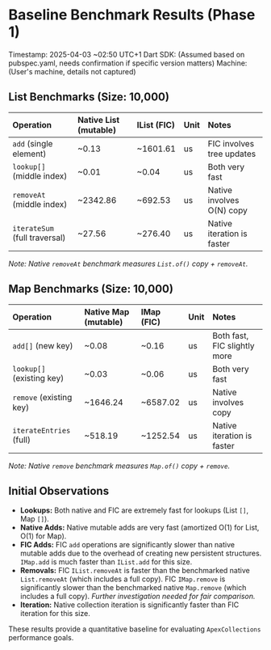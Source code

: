 # Baseline Benchmark Results (Phase 1)

Timestamp: 2025-04-03 ~02:50 UTC+1
Dart SDK: (Assumed based on pubspec.yaml, needs confirmation if specific version matters)
Machine: (User's machine, details not captured)

## List Benchmarks (Size: 10,000)

| Operation                     | Native List (mutable) | IList (FIC)           | Unit | Notes                       |
| :---------------------------- | :-------------------- | :-------------------- | :--- | :-------------------------- |
| `add` (single element)        | ~0.13                 | ~1601.61              | us   | FIC involves tree updates   |
| `lookup[]` (middle index)     | ~0.01                 | ~0.04                 | us   | Both very fast              |
| `removeAt` (middle index)     | ~2342.86              | ~692.53               | us   | Native involves O(N) copy   |
| `iterateSum` (full traversal) | ~27.56                | ~276.40               | us   | Native iteration is faster  |

*Note: Native `removeAt` benchmark measures `List.of()` copy + `removeAt`.*

## Map Benchmarks (Size: 10,000)

| Operation                     | Native Map (mutable) | IMap (FIC)            | Unit | Notes                       |
| :---------------------------- | :------------------- | :-------------------- | :--- | :-------------------------- |
| `add[]` (new key)             | ~0.08                | ~0.16                 | us   | Both fast, FIC slightly more|
| `lookup[]` (existing key)     | ~0.03                | ~0.06                 | us   | Both very fast              |
| `remove` (existing key)       | ~1646.24             | ~6587.02              | us   | Native involves copy        |
| `iterateEntries` (full)       | ~518.19              | ~1252.54              | us   | Native iteration is faster  |

*Note: Native `remove` benchmark measures `Map.of()` copy + `remove`.*

## Initial Observations

-   **Lookups:** Both native and FIC are extremely fast for lookups (List `[]`, Map `[]`).
-   **Native Adds:** Native mutable adds are very fast (amortized O(1) for List, O(1) for Map).
-   **FIC Adds:** FIC `add` operations are significantly slower than native mutable adds due to the overhead of creating new persistent structures. `IMap.add` is much faster than `IList.add` for this size.
-   **Removals:** FIC `IList.removeAt` is faster than the benchmarked native `List.removeAt` (which includes a full copy). FIC `IMap.remove` is significantly slower than the benchmarked native `Map.remove` (which includes a full copy). *Further investigation needed for fair comparison.*
-   **Iteration:** Native collection iteration is significantly faster than FIC iteration for this size.

These results provide a quantitative baseline for evaluating `ApexCollections` performance goals.